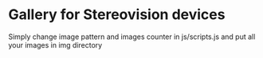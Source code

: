 # Gallery for Stereovision devices

Simply change image pattern and images counter in js/scripts.js and put all your images in img directory